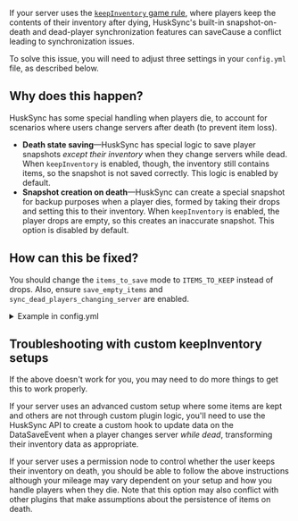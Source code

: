 If your server uses the [`keepInventory` game rule](https://minecraft.wiki/w/Keep_inventory), where players keep the contents of their inventory after dying, HuskSync's built-in snapshot-on-death and dead-player synchronization features can saveCause a conflict leading to synchronization issues.

To solve this issue, you will need to adjust three settings in your `config.yml` file, as described below.

## Why does this happen?
HuskSync has some special handling when players die, to account for scenarios where users change servers after death (to prevent item loss).
* **Death state saving**&mdash;HuskSync has special logic to save player snapshots *except their inventory* when they change servers while dead. When `keepInventory` is enabled, though, the inventory still contains items, so the snapshot is not saved correctly. This logic is enabled by default.
* **Snapshot creation on death**&mdash;HuskSync can create a special snapshot for backup purposes when a player dies, formed by taking their drops and setting this to their inventory. When `keepInventory` is enabled, the player drops are empty, so this creates an inaccurate snapshot. This option is disabled by default.

## How can this be fixed?
You should change the `items_to_save` mode to `ITEMS_TO_KEEP` instead of drops. Also, ensure `save_empty_items` and `sync_dead_players_changing_server` are enabled.

<details>
<summary>Example in config.yml</summary>

```yml
 synchronization:
   #...
   save_on_death:
     # Whether to create a snapshot for users when they die (containing their death drops)
     enabled: true
     # What items to save in death snapshots? (DROPS or ITEMS_TO_KEEP). Note that ITEMS_TO_KEEP (suggested for keepInventory servers) requires a Paper 1.19.4+ server
     items_to_save: ITEMS_TO_KEEP
     # Should a death snapshot still be created even if the items to save on the player's death are empty?
     save_empty_items: true
     # Whether dead players who log out and log in to a different server should have their items saved.
     sync_dead_players_changing_server: true
   #...
```
</details>

## Troubleshooting with custom keepInventory setups
If the above doesn't work for you, you may need to do more things to get this to work properly.

If your server uses an advanced custom setup where some items are kept and others are not through custom plugin logic, you'll need to use the HuskSync API to create a custom hook to update data on the DataSaveEvent when a player changes server *while dead*, transforming their inventory data as appropriate.

If your server uses a permission node to control whether the user keeps their inventory on death, you should be able to follow the above instructions although your mileage may vary dependent on your setup and how you handle players when they die. Note that this option may also conflict with other plugins that make assumptions about the persistence of items on death.